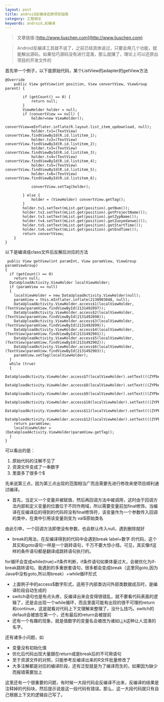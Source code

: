 ```yaml
---
layout: post
title: android反编译还原项目指南
category: 工程相关
keywords: android,反编译
---
```


>文章链接:[http://www.liuschen.com](http://www.liuschen.com)

>Android反编译工具就不说了，之前已经具体说过，只要会用几个功能，就能解出源码，如果恰巧源码没有进行混淆，那么就赚了，理论上可以还原出项目的开发文件的

首先举一个例子，以下是原始代码，某个ListView的adapter的getView方法

	@Override
		public View getView(int position, View convertView, ViewGroup parent) {
			
			if (getCount() == 0) {
				return null;
			}
			ViewHolder holder = null;
			if (convertView == null) {
				holder=new ViewHolder();
				convertView=mInflater.inflate(R.layout.list_item_updownload, null);
				holder.tv1=(TextView) convertView.findViewById(R.id.listitem_1);
				holder.tv2=(TextView) convertView.findViewById(R.id.listitem_2);
				holder.tv3=(TextView) convertView.findViewById(R.id.listitem_3);
				holder.tv4=(TextView) convertView.findViewById(R.id.listitem_4);
				holder.tv5=(TextView) convertView.findViewById(R.id.listitem_5);
				holder.tv6=(TextView) convertView.findViewById(R.id.listitem_6);
				
				convertView.setTag(holder);
				
			} else {
				holder = (ViewHolder) convertView.getTag();
			}
			holder.tv1.setText(mList.get(position).getNum());
			holder.tv2.setText(mList.get(position).getProjectName());
			holder.tv3.setText(mList.get(position).getZypName());
			holder.tv4.setText(mList.get(position).getZuoyedanwei());
			holder.tv5.setText(mList.get(position).getStartTime());
			holder.tv6.setText(mList.get(position).getEndTime());
			return convertView;
		}
	}

以下是编译成class文件后反解后对应的方法

	 public View getView(int paramInt, View paramView, ViewGroup paramViewGroup)
    {
      if (getCount() == 0)
        return null;
      DataUploadActivity.ViewHolder localViewHolder;
      if (paramView == null)
      {
        localViewHolder = new DataUploadActivity.ViewHolder(null);
        paramView = this.mInflater.inflate(2130903048, null);
        DataUploadActivity.ViewHolder.access$1(localViewHolder, (TextView)paramView.findViewById(2131492897));
        DataUploadActivity.ViewHolder.access$2(localViewHolder, (TextView)paramView.findViewById(2131492898));
        DataUploadActivity.ViewHolder.access$3(localViewHolder, (TextView)paramView.findViewById(2131492899));
        DataUploadActivity.ViewHolder.access$4(localViewHolder, (TextView)paramView.findViewById(2131492901));
        DataUploadActivity.ViewHolder.access$5(localViewHolder, (TextView)paramView.findViewById(2131492902));
        DataUploadActivity.ViewHolder.access$6(localViewHolder, (TextView)paramView.findViewById(2131492903));
        paramView.setTag(localViewHolder);
      }
      while (true)
      {
        DataUploadActivity.ViewHolder.access$7(localViewHolder).setText(((ZYPbeanUpDownLoad)this.mList.get(paramInt)).getNum());
        DataUploadActivity.ViewHolder.access$8(localViewHolder).setText(((ZYPbeanUpDownLoad)this.mList.get(paramInt)).getProjectName());
        DataUploadActivity.ViewHolder.access$9(localViewHolder).setText(((ZYPbeanUpDownLoad)this.mList.get(paramInt)).getZypName());
        DataUploadActivity.ViewHolder.access$10(localViewHolder).setText(((ZYPbeanUpDownLoad)this.mList.get(paramInt)).getZuoyedanwei());
        DataUploadActivity.ViewHolder.access$11(localViewHolder).setText(((ZYPbeanUpDownLoad)this.mList.get(paramInt)).getStartTime());
        DataUploadActivity.ViewHolder.access$12(localViewHolder).setText(((ZYPbeanUpDownLoad)this.mList.get(paramInt)).getEndTime());
        return paramView;
        localViewHolder = (DataUploadActivity.ViewHolder)paramView.getTag();
      }
    }

可以看出的是：

1. 原始代码的注解不见了
2. 资源文件变成了一串数字
3. 里面多了很多个$

先来说第三点，因为第三点出现的范围相当广而且需要先进行修改来使项目顺利通过编译。

* 首先，当定义一个变量并被赋值，然后再回调方法中被调用，这时由于回调方法内部和定义变量的位置位于不同作用域，所以需要变量前加final修饰，当编译在反编译后的得到的代码将没有final修饰符，该变量作为一个参数传入回调的类中，在类中引用该变量则变为 val$原始类名

由此引申，一个回调方法即使没有参数，也会默认传入null，遇到删除就好


* break的用法，在反编译得到的代码中会遇到break label+数字  的代码，这个其实和goto语句一样是一个跳转语句，千万不要大惊小怪。可见，其实像if这样的条件语句都是翻译成跳转语句执行的。


for循环会变成while(true)+if条件判断，if条件语句如果体量过大，会被优化为if-break跳转语句。我遇到的多重嵌套语句，很多都会变成break（这里同goto,因为Java中没有goto,所以用break）+while循环形式

* 上面例子中的access$数字形式，适用于内部类访问外部类数据成员时，是编译阶段自动生成的
* switch语句也是有点头疼，反编译出来会变得很错乱，就不要看代码表面的逻辑了，还是会出现一个while循环，而且里面可能有出现的很不可理的return和continue，这是就看对代码上下文理解来整理了，没什么技巧。switch的default会被放在第一个，还有最后的return会被提前
* 还有一个有趣的现象，就是值数字的变量名会被改为诸如i,j,k这种让人混淆的名字。



还有诸多小问题，如

* 变量没有初始化值
* 优化后代码出现大量跟在return或是break后的不可用语句
* 至于资源文件的对照，只能参考反编译出来的R文件批量修改了
* 大多注解都是对应的编译阶段，还有泛型就是为了编译而生的，如果因为缺少而报错需要加上


这里还有一个很重要的问题，有时候一大段代码会反编译不出来，反编译的结果是注释掉的代码块，然后提示说是这一段代码有错误。那么，这一大段代码就只有自己根据上下文的逻辑自己写了。